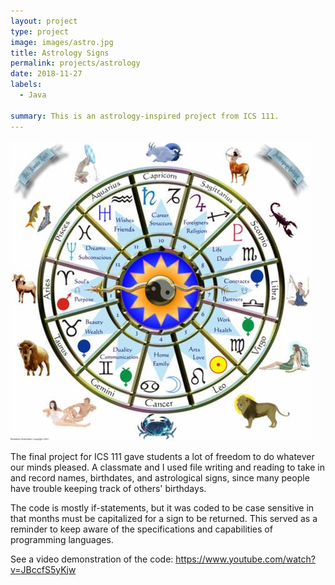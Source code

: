 ```yaml
---
layout: project
type: project
image: images/astro.jpg
title: Astrology Signs
permalink: projects/astrology
date: 2018-11-27
labels:
  - Java
  
summary: This is an astrology-inspired project from ICS 111.
---
```


<img class="ui medium right floated rounded image" src="/images/astro.jpg">

The final project for ICS 111 gave students a lot of freedom to do whatever our minds pleased. A classmate and I used file writing and reading to take in and record names, birthdates, and astrological signs, since many people have trouble keeping track of others' birthdays.

The code is mostly if-statements, but it was coded to be case sensitive in that months must be capitalized for a sign to be returned. This served as a reminder to keep aware of the specifications and capabilities of programming languages.

See a video demonstration of the code: https://www.youtube.com/watch?v=JBccfS5yKjw



